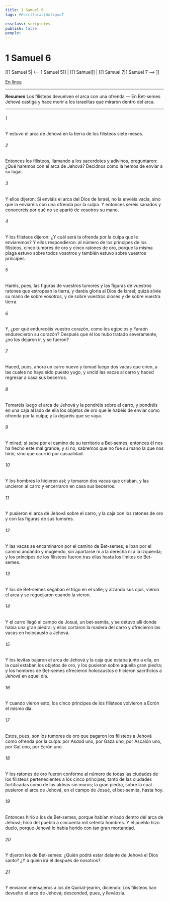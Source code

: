 ```yaml
---
title: 1 Samuel 6
tags: #Escrituras\AntiguoT

cssclass: scriptures
publish: false
people:
---
```


# 1 Samuel 6
[[1 Samuel 5| <-- 1 Samuel 5]] | [[1 Samuel]] | [[1 Samuel 7|1 Samuel 7 --> ]]

[En línea](https://churchofjesuschrist.org/study/scriptures/ot/1-sam/6?lang=spa)

---
__Resumen__
Los filisteos devuelven el arca con una ofrenda — En Bet-semes Jehová castiga y hace morir a los israelitas que miraron dentro del arca.

---
###### 1 
Y estuvo el arca de Jehová en la tierra de los filisteos siete meses.

###### 2 
Entonces los filisteos, llamando a los sacerdotes y adivinos, preguntaron: ¿Qué haremos con el arca de Jehová? Decidnos cómo la hemos de enviar a su lugar.

###### 3 
Y ellos dijeron: Si enviáis el arca del Dios de Israel, no la enviéis vacía, sino que la enviaréis con una ofrenda por la culpa. Y entonces seréis sanados y conoceréis por qué no se apartó de vosotros su mano.

###### 4 
Y los filisteos dijeron: ¿Y cuál será la ofrenda por la culpa que le enviaremos? Y ellos respondieron:  al número de los príncipes de los filisteos, cinco tumores de oro y cinco ratones de oro, porque la misma plaga estuvo sobre todos vosotros y también estuvo sobre vuestros príncipes.

###### 5 
Haréis, pues, las figuras de vuestros tumores y las figuras de vuestros ratones que estropean la tierra, y daréis gloria al Dios de Israel; quizá alivie su mano de sobre vosotros, y de sobre vuestros dioses y de sobre vuestra tierra.

###### 6 
Y, ¿por qué endurecéis vuestro corazón, como los egipcios y Faraón endurecieron su corazón? Después que él los hubo tratado severamente, ¿no los dejaron ir, y se fueron?

###### 7 
Haced, pues, ahora un carro nuevo y tomad luego dos vacas que críen, a las cuales no haya sido puesto yugo, y uncid las vacas al carro y haced regresar a casa sus becerros.

###### 8 
Tomaréis luego el arca de Jehová y la pondréis sobre el carro, y pondréis en una caja al lado de ella los objetos de oro que le habéis de enviar como ofrenda por la culpa; y la dejaréis que se vaya.

###### 9 
Y mirad; si sube por el camino de su territorio a Bet-semes, entonces él nos ha hecho este mal  grande; y si no, sabremos que no fue su mano la que nos hirió, sino que ocurrió por casualidad.

###### 10 
Y los hombres lo hicieron así; y tomaron dos vacas que criaban, y las uncieron al carro y encerraron en casa sus becerros.

###### 11 
Y pusieron el arca de Jehová sobre el carro, y la caja con los ratones de oro y con las figuras de sus tumores.

###### 12 
Y las vacas se encaminaron por el camino de Bet-semes; e iban por el camino andando y mugiendo, sin apartarse ni a la derecha ni a la izquierda; y los príncipes de los filisteos fueron tras ellas hasta los límites de Bet-semes.

###### 13 
Y los de Bet-semes segaban el trigo en el valle; y alzando sus ojos, vieron el arca y se regocijaron cuando la vieron.

###### 14 
Y el carro llegó al campo de Josué, un bet-semita, y se detuvo allí donde había una gran piedra; y ellos cortaron la madera del carro y ofrecieron las vacas en holocausto a Jehová.

###### 15 
Y los levitas bajaron el arca de Jehová y la caja que estaba junto a ella, en la cual estaban los objetos de oro, y los pusieron sobre aquella gran piedra; y los hombres de Bet-semes ofrecieron holocaustos e hicieron sacrificios a Jehová en aquel día.

###### 16 
Y cuando vieron esto, los cinco príncipes de los filisteos volvieron a Ecrón el mismo día.

###### 17 
Estos, pues, son los tumores de oro que pagaron los filisteos a Jehová como ofrenda por la culpa: por Asdod uno, por Gaza uno, por Ascalón uno, por Gat uno, por Ecrón uno.

###### 18 
Y los ratones de oro fueron conforme al número de todas las ciudades de los filisteos pertenecientes a los cinco príncipes, tanto de las ciudades fortificadas como de las aldeas sin muros; la gran piedra, sobre la cual pusieron el arca de Jehová,  en el campo de Josué, el bet-semita, hasta hoy.

###### 19 
Entonces hirió  a los de Bet-semes, porque habían mirado dentro del arca de Jehová; hirió del pueblo a cincuenta mil setenta hombres. Y el pueblo hizo duelo, porque Jehová lo había herido con tan gran mortandad.

###### 20 
Y dijeron los de Bet-semes: ¿Quién podrá estar delante de Jehová el Dios santo? ¿Y a quién irá él después de nosotros?

###### 21 
Y enviaron mensajeros a los de Quiriat-jearim, diciendo: Los filisteos han devuelto el arca de Jehová; descended, pues, y lleváosla.

